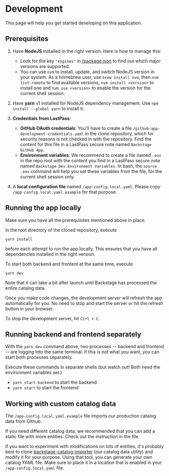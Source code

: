 # Development

This page will help you get started developing on this application.

## Prerequisites

1. Have **NodeJS** installed in the right version. Here is how to manage this:
   - Look for the key `"engines"` in [/package.json](../package.json) to find out which major versions are supported.
   - You can use `nvm` to install, update, and switch NodeJS version in your system. As a homebrew user, use `brew install nvm`, then `nvm list-remote` to find available versions, `nvm install <version>` to install one and `nvm use <version>` to enable the version for the current shell session.

2. Have **yarn** v1 installed for NodeJS dependency management. Use `npm install --global yarn` to install it.

3. **Credentials from LastPass**:
   - **GitHub OAuth credentials**: You'll have to create a file `/github-app-development-credentials.yaml` in the clone repository, which for security reasons is not checked in with the repository. Find the content for this file in a LastPass secure note named `Backstage GitHub App`.
   - **Environment variables**: We recommend to create a file named `.env` in the repo root with the content you find in a LastPass secure note named `Backstage Dev Environment Variables`. In bash, the `source .env` command will help you set these variables from the file, for the current shell session only.

4. A **local configuration file** named `/app-config.local.yaml`. Please copy `/app-config.local.yaml.example` for that purpose.

## Running the app locally

Make sure you have all the prerequisites mentioned above in place.

In the root directory of the cloned repository, execute

    yarn install

before each attempt to run the app locally. This ensures that you have all dependencies installed in the right version.

To start both backend and frontent at the same time, execute

    yarn dev

Note that it can take a bit after launch until Backstage has processed the entire catalog data.

Once you make code changes, the development server will refresh the app automatically for you. No need to stop and start the server or hit the refresh button in your browser.

To stop the development server, hit `Ctrl + C`.

## Running backend and frontend separately

With the `yarn dev` command above, two processes -- backend and frontend -- are logging into the same terminal. If this is not what you want, you can start both processes separately.

Execute these commands in separate shells (but watch out! Both need the environment variables set.)

- `yarn start-backend` to start the backend
- `yarn start` to start the frontend

## Working with custom catalog data

The `/app-config.local.yaml.example` file imports our production catalog data from Github.

If you need different catalog data, we recommended that you can add a static file with more entities. Check out the instruction in the file.

If you want to experiment with modifications on lots of entities, it's probably best to clone [backstage-catalog-importer](https://github.com/giantswarm/backstage-catalog-importer) (our catalog data utility) and modify it for your purpose. Using that tool, you can generate your own catalog YAML file. Make sure to place it in a location that is enabled in your `/app-config.local.yaml` file.
